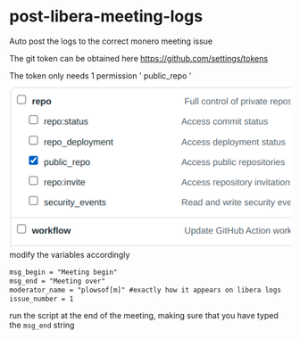 # post-libera-meeting-logs
Auto post the logs to the correct monero meeting issue 

The git token can be obtained here https://github.com/settings/tokens

The token only needs 1 permission ' public_repo '     
![token permission](https://raw.githubusercontent.com/plowsof/post-libera-meeting-logs/main/gitkey.png)    
modify the variables accordingly 
```
msg_begin = "Meeting begin"
msg_end = "Meeting over"
moderator_name = "plowsof[m]" #exactly how it appears on libera logs
issue_number = 1 
```
run the script at the end of the meeting, making sure that you have typed the ```msg_end``` string
